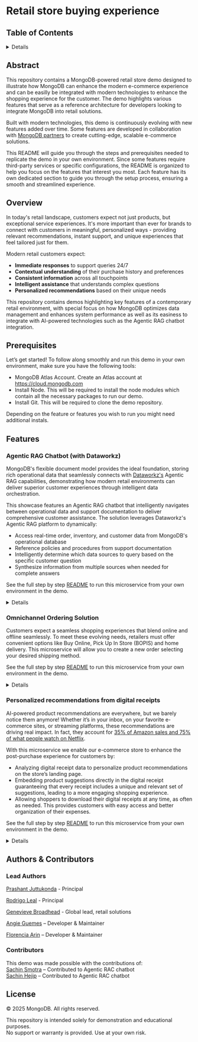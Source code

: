 # Retail store buying experience


## Table of Contents
<details>
  <ol>
    <li><a href="#abstract">Abstract</a></li>
    <li><a href="#overview">Overview</a></li>
    <li>
        <a href="#features">Features</a>
        <ol>
            <li><a href="#agentic-rag-chatbot-with-dataworkz">Agentic RAG Chatbot (with Dataworkz)</a></li>
            <li><a href="#omnichannel-ordering-solution">Omnichannel Ordering Solution</a> </li>
            <li><a href="#personalized-recommendations-from-digital-receipts">Personalized recommendations from digital receipts</a></li>
        </ol>
    </li>
    <li><a href="#authors-&-contributors">Authors & Contributors</a></li>
    </ol>
</details>

## Abstract

This repository contains a MongoDB-powered retail store demo designed to illustrate how MongoDB can enhance the modern e-commerce experience and can be easilly be integrated with modern technologies to enhance the shopping experience for the customer. The demo highlights various features that serve as a reference architecture for developers looking to integrate MongoDB into retail solutions.

Built with modern technologies, this demo is continuously evolving with new features added over time. Some features are developed in collaboration with [MongoDB partners](https://cloud.mongodb.com/ecosystem/) to create cutting-edge, scalable e-commerce solutions.

This README will guide you through the steps and prerequisites needed to replicate the demo in your own environment. Since some features require third-party services or specific configurations, the README is organized to help you focus on the features that interest you most. Each feature has its own dedicated section to guide you through the setup process, ensuring a smooth and streamlined experience.

## Overview

In today's retail landscape, customers expect not just products, but exceptional service experiences. It's more important than ever for brands to connect with customers in meaningful, personalized ways - providing relevant recommendations, instant support, and unique experiences that feel tailored just for them.

Modern retail customers expect:
- **Immediate responses** to support queries 24/7
- **Contextual understanding** of their purchase history and preferences
- **Consistent information** across all touchpoints
- **Intelligent assistance** that understands complex questions
- **Personalized recommendations** based on their unique needs

This repository contains demos highlighting key features of a contemporary retail environment, with special focus on how MongoDB optimizes data management and enhances system performance as well as its easiness to integrate with AI-powered technologies such as the Agentic RAG chatbot integration.

## Prerequisites

Let’s get started! To follow along smoothly and run this demo in your own environment, make sure you have the following tools: 

- MongoDB Atlas Account. Create an Atlas account at https://cloud.mongodb.com
- Install Node. This will be required to install the node modules which contain all the necessary packages to run our demo. 
- Install Git. This will be required to clone the demo repository.

Depending on the feature or features you wish to run you might need additional instals. 

## Features

### Agentic RAG Chatbot (with Dataworkz)

MongoDB's flexible document model provides the ideal foundation, storing rich operational data that seamlessly connects with [Dataworkz's](https://dataworkz.com) Agentic RAG capabilities, demonstrating how modern retail environments can deliver superior customer experiences through intelligent data orchestration.

This showcase features an Agentic RAG chatbot that intelligently navigates between operational data and support documentation to deliver comprehensive customer assistance. The solution leverages Dataworkz's Agentic RAG platform to dynamically:

- Access real-time order, inventory, and customer data from MongoDB's operational database
- Reference policies and procedures from support documentation
- Intelligently determine which data sources to query based on the specific customer question
- Synthesize information from multiple sources when needed for complete answers

See the full step by step [README](.//resources/chatbot/README.md) to run this microservice from your own environment in the demo.

<details>

Tech Stack:

- MongoDB Atlas Account
- Dataworkz Account
- Node

Partners:
- [Dataworkz](https://cloud.mongodb.com/ecosystem/dataworkz)

</details>

### Omnichannel Ordering Solution

Customers expect a seamless shopping experiences that blend online and offline seamlessly. To meet these evolving needs, retailers must offer convenient options like Buy Online, Pick Up In Store (BOPIS) and home delivery. This microservice will allow you to create a new order selecting your desired shipping method. 

See the full step by step [README](.//resources/omnichannel/README.md) to run this microservice from your own environment in the demo.

<details>

Tech Stack:
- MongoDB Atlas Account
- Node
</details>

### Personalized recommendations from digital receipts

AI-powered product recommendations are everywhere, but we barely notice them anymore! Whether it’s in your inbox, on your favorite e-commerce sites, or streaming platforms, these recommendations are driving real impact. In fact, they account for [35% of Amazon sales and 75% of what people watch on Netflix](https://www.mckinsey.com/industries/retail/our-insights/how-retailers-can-keep-up-with-consumers).

With this microservice we enable our e-commerce store to enhance the post-purchase experience for customers by:
-  Analyzing digital receipt data to personalize product recommendations on the store’s landing page.
- Embedding product suggestions directly in the digital receipt guaranteeing that every receipt includes a unique and relevant set of suggestions, leading to a more engaging shopping experience.
- Allowing shoppers to download their digital receipts at any time, as often as needed. This provides customers with easy access and better organization of their expenses.


See the full step by step [README](.//resources/digitalReceipts/README.md) to run this microservice from your own environment in the demo.

<details>

Tech Stack:

- MongoDB Atlas Account
- VoyageAI
- Azure Account
- Node

Partners:
- [Azure](https://azure.microsoft.com/)

</details>


## Authors & Contributors

### Lead Authors   
[Prashant Juttukonda](https://www.mongodb.com/blog/authors/prashant-juttukonda) - Principal

[Rodrigo Leal](https://www.mongodb.com/blog/authors/rodrigo-leal) - Principal

[Genevieve Broadhead](https://www.mongodb.com/blog/authors/genevieve-broadhead) - Global lead, retail solutions

[Angie Guemes](https://www.mongodb.com/developer/author/angie-guemes-estrada/) – Developer & Maintainer 

[Florencia Arin](https://www.mongodb.com/blog/authors/florencia-arin) – Developer & Maintainer 


### Contributors  
This demo was made possible with the contributions of:  
[Sachin Smotra](https://www.dataworkz.com/) – Contributed to Agentic RAC chatbot  
[Sachin Hejip](https://www.dataworkz.com/) – Contributed to Agentic RAC chatbot  

## License

© 2025 MongoDB. All rights reserved.

This repository is intended solely for demonstration and educational purposes.  
No support or warranty is provided. Use at your own risk.